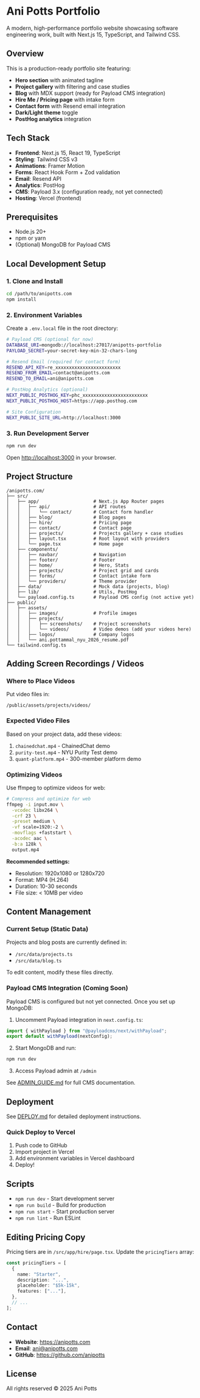 # Ani Potts Portfolio

A modern, high-performance portfolio website showcasing software engineering work, built with Next.js 15, TypeScript, and Tailwind CSS.

## Overview

This is a production-ready portfolio site featuring:

- **Hero section** with animated tagline
- **Project gallery** with filtering and case studies
- **Blog** with MDX support (ready for Payload CMS integration)
- **Hire Me / Pricing page** with intake form
- **Contact form** with Resend email integration
- **Dark/Light theme** toggle
- **PostHog analytics** integration

## Tech Stack

- **Frontend**: Next.js 15, React 19, TypeScript
- **Styling**: Tailwind CSS v3
- **Animations**: Framer Motion
- **Forms**: React Hook Form + Zod validation
- **Email**: Resend API
- **Analytics**: PostHog
- **CMS**: Payload 3.x (configuration ready, not yet connected)
- **Hosting**: Vercel (frontend)

## Prerequisites

- Node.js 20+
- npm or yarn
- (Optional) MongoDB for Payload CMS

## Local Development Setup

### 1. Clone and Install

```bash
cd /path/to/anipotts.com
npm install
```

### 2. Environment Variables

Create a `.env.local` file in the root directory:

```bash
# Payload CMS (optional for now)
DATABASE_URI=mongodb://localhost:27017/anipotts-portfolio
PAYLOAD_SECRET=your-secret-key-min-32-chars-long

# Resend Email (required for contact form)
RESEND_API_KEY=re_xxxxxxxxxxxxxxxxxxxxxxxx
RESEND_FROM_EMAIL=contact@anipotts.com
RESEND_TO_EMAIL=ani@anipotts.com

# PostHog Analytics (optional)
NEXT_PUBLIC_POSTHOG_KEY=phc_xxxxxxxxxxxxxxxxxxxxxxxx
NEXT_PUBLIC_POSTHOG_HOST=https://app.posthog.com

# Site Configuration
NEXT_PUBLIC_SITE_URL=http://localhost:3000
```

### 3. Run Development Server

```bash
npm run dev
```

Open [http://localhost:3000](http://localhost:3000) in your browser.

## Project Structure

```
/anipotts.com/
├── src/
│   ├── app/                    # Next.js App Router pages
│   │   ├── api/                # API routes
│   │   │   └── contact/        # Contact form handler
│   │   ├── blog/               # Blog pages
│   │   ├── hire/               # Pricing page
│   │   ├── contact/            # Contact page
│   │   ├── projects/           # Projects gallery + case studies
│   │   ├── layout.tsx          # Root layout with providers
│   │   └── page.tsx            # Home page
│   ├── components/
│   │   ├── navbar/             # Navigation
│   │   ├── footer/             # Footer
│   │   ├── home/               # Hero, Stats
│   │   ├── projects/           # Project grid and cards
│   │   ├── forms/              # Contact intake form
│   │   └── providers/          # Theme provider
│   ├── data/                   # Mock data (projects, blog)
│   ├── lib/                    # Utils, PostHog
│   └── payload.config.ts       # Payload CMS config (not active yet)
├── public/
│   ├── assets/
│   │   ├── images/             # Profile images
│   │   ├── projects/
│   │   │   ├── screenshots/    # Project screenshots
│   │   │   └── videos/         # Video demos (add your videos here)
│   │   ├── logos/              # Company logos
│   │   └── ani.pottammal_nyu_2026_resume.pdf
└── tailwind.config.ts
```

## Adding Screen Recordings / Videos

### Where to Place Videos

Put video files in:

```
/public/assets/projects/videos/
```

### Expected Video Files

Based on your project data, add these videos:

1. `chainedchat.mp4` - ChainedChat demo
2. `purity-test.mp4` - NYU Purity Test demo
3. `quant-platform.mp4` - 300-member platform demo

### Optimizing Videos

Use ffmpeg to optimize videos for web:

```bash
# Compress and optimize for web
ffmpeg -i input.mov \
  -vcodec libx264 \
  -crf 23 \
  -preset medium \
  -vf scale=1920:-2 \
  -movflags +faststart \
  -acodec aac \
  -b:a 128k \
  output.mp4
```

**Recommended settings:**

- Resolution: 1920x1080 or 1280x720
- Format: MP4 (H.264)
- Duration: 10-30 seconds
- File size: < 10MB per video

## Content Management

### Current Setup (Static Data)

Projects and blog posts are currently defined in:

- `/src/data/projects.ts`
- `/src/data/blog.ts`

To edit content, modify these files directly.

### Payload CMS Integration (Coming Soon)

Payload CMS is configured but not yet connected. Once you set up MongoDB:

1. Uncomment Payload integration in `next.config.ts`:

```typescript
import { withPayload } from "@payloadcms/next/withPayload";
export default withPayload(nextConfig);
```

2. Start MongoDB and run:

```bash
npm run dev
```

3. Access Payload admin at `/admin`

See [ADMIN_GUIDE.md](./ADMIN_GUIDE.md) for full CMS documentation.

## Deployment

See [DEPLOY.md](./DEPLOY.md) for detailed deployment instructions.

### Quick Deploy to Vercel

1. Push code to GitHub
2. Import project in Vercel
3. Add environment variables in Vercel dashboard
4. Deploy!

## Scripts

- `npm run dev` - Start development server
- `npm run build` - Build for production
- `npm run start` - Start production server
- `npm run lint` - Run ESLint

## Editing Pricing Copy

Pricing tiers are in `/src/app/hire/page.tsx`. Update the `pricingTiers` array:

```typescript
const pricingTiers = [
  {
    name: "Starter",
    description: "...",
    placeholder: "$5k-15k",
    features: ["..."],
  },
  // ...
];
```

## Contact

- **Website**: https://anipotts.com
- **Email**: ani@anipotts.com
- **GitHub**: https://github.com/anipotts

## License

All rights reserved © 2025 Ani Potts

